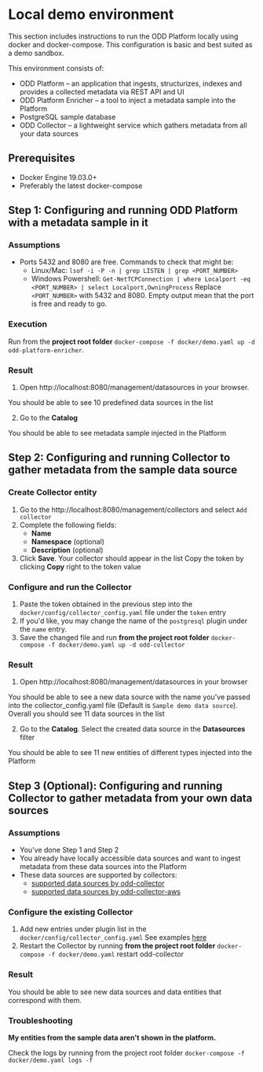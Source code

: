 # Local demo environment
This section includes instructions to run the ODD Platform locally using docker and docker-compose. This configuration is basic and best suited as a demo sandbox.

This environment consists of:

* ODD Platform – an application that ingests, structurizes, indexes and provides a collected metadata via REST API and UI
* ODD Platform Enricher – a tool to inject a metadata sample into the Platform
* PostgreSQL sample database
* ODD Collector – a lightweight service which gathers metadata from all your data sources
## Prerequisites
* Docker Engine 19.03.0+
* Preferably the latest docker-compose

## Step 1: Configuring and running ODD Platform with a metadata sample in it
### Assumptions
* Ports 5432 and 8080 are free. Commands to check that might be:
   * Linux/Mac: `lsof -i -P -n | grep LISTEN | grep <PORT_NUMBER>`
   * Windows Powershell: `Get-NetTCPConnection | where Localport -eq <PORT_NUMBER> | select Localport,OwningProcess` Replace `<PORT_NUMBER>` with 5432 and 8080. Empty output mean that the port is free and ready to go.
### Execution
Run from the **project root folder** `docker-compose -f docker/demo.yaml up -d odd-platform-enricher`.
### Result
1. Open http://localhost:8080/management/datasources in your browser.

You should be able to see 10 predefined data sources in the list

2. Go to the **Catalog**

You should be able to see metadata sample injected in the Platform

## Step 2: Configuring and running Collector to gather metadata from the sample data source

### Create Collector entity
1. Go to the http://localhost:8080/management/collectors and select `Add collector`
2. Complete the following fields:
   * **Name**
   * **Namespace** (optional)
   * **Description** (optional)
2. Click **Save**. Your collector should appear in the list
Copy the token by clicking **Copy** right to the token value

### Configure and run the Collector
1. Paste the token obtained in the previous step into the `docker/config/collector_config.yaml` file under the `token` entry
2. If you'd like, you may change the name of the `postgresql` plugin under the `name` entry.
3. Save the changed file and run **from the project root folder** `docker-compose -f docker/demo.yaml up -d odd-collector`

### Result
1. Open http://localhost:8080/management/datasources in your browser

You should be able to see a new data source with the name you've passed into the collector_config.yaml file (Default is `Sample demo data source`). Overall you should see 11 data sources in the list

2. Go to the **Catalog**. Select the created data source in the **Datasources** filter

You should be able to see 11 new entities of different types injected into the Platform

## Step 3 (Optional): Configuring and running Collector to gather metadata from your own data sources

### Assumptions
* You've done Step 1 and Step 2
* You already have locally accessible data sources and want to ingest metadata from these data sources into the Platform
* These data sources are supported by collectors:
   * [supported data sources by odd-collector](https://github.com/opendatadiscovery/odd-collector/blob/main/README.md)
   * [supported data sources by odd-collector-aws](https://github.com/opendatadiscovery/odd-collector-aws/blob/main/README.md)

### Configure the existing Collector
1. Add new entries under plugin list in the `docker/config/collector_config.yaml` See examples [here](https://github.com/opendatadiscovery/odd-collector/blob/main/README.md)
2. Restart the Collector by running **from the project root folder** `docker-compose -f docker/demo.yaml` restart odd-collector
### Result
You should be able to see new data sources and data entities that correspond with them.

### Troubleshooting
**My entities from the sample data aren't shown in the platform.**

Check the logs by running from the project root folder `docker-compose -f docker/demo.yaml logs -f`